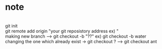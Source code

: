 # note
<br>
git init<br>
git remote add origin "your git reposistory address ex) "<br>
making new branch --> git checkout -b "??"  ex) git checkout -b water<br>
changing the one which already exist -> git checkout ?  --> git checkout ant
